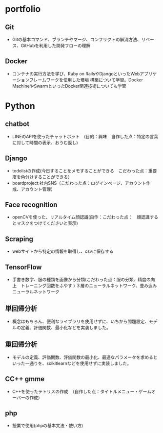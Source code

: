 # portfolio

## Git
  - Gitの基本コマンド、ブランチやマージ、コンフリクトの解消方法、リベース、GitHubを利用した開発フローの理解

## Docker
  - コンテナの実行方法を学び、Ruby on RailsやDjangoといったWebアプリケーションフレームワークを使用した環境     構築について学習。Docker MachineやSwarmといったDocker関連技術についても学習

# Python

## chatbot 
  - LINEのAPIを使ったチャットボット　(目的：興味　自作した点：特定の言葉に対して時間の表示、おうむ返し)
  
##  Django
  - todolistの作成(今日することをメモすることができる　こだわった点：重要度を色分けすることができる）
  - boardproject:社内SNS（こだわった点：ログインページ、アカウント作成、アカウント管理）
  
## Face recognition
  - openCVを使った、リアルタイム顔認識(自作：こだわった点：　顔認識するとマスクをつけてくださいと表示)
  
## Scraping
  - webサイトから特定の情報を取得し、csvに保存する
  
## TensorFlow
  - 手書き数字、服の種類を画像から分類(こだわった点：服の分類、精度の向上　トレーニング回数をふやす
  ) 
  ３層のニューラルネットワーク、畳み込みニューラルネットワーク
  
## 単回帰分析
  - 概念はもちろん、便利なライブラリを使用せずに、いちから問題設定、モデルの定義、評価関数、最小化などを実装しました。

## 重回帰分析
  - モデルの定義、評価関数、評価関数の最小化、最適なパラメータを求めるといった一通りを、scikitlearnなどを使用せずに実装しました。

## CC++ gmme
  - C++を使ったテトリスの作成　（自作した点：タイトルメニュー・ゲームオーバーの作成）
  
## php
  - 授業で使用(phpの基本文法・使い方)

